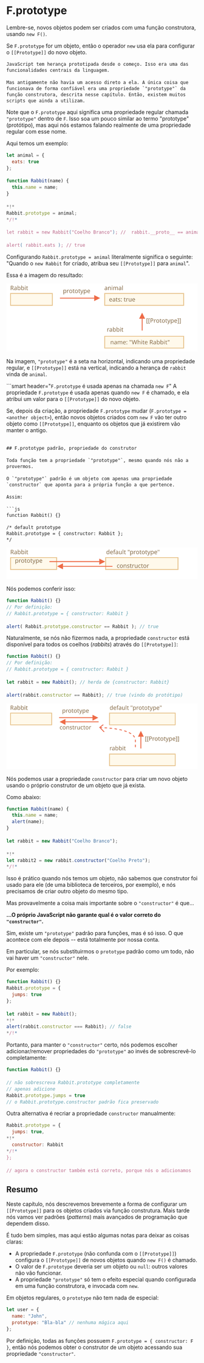# F.prototype

Lembre-se, novos objetos podem ser criados com uma função construtora, usando `new F()`.

Se `F.prototype` for um objeto, então o operador `new` usa ela para configurar o `[[Prototype]]` do novo objeto.

```smart
JavaScript tem herança prototipada desde o começo. Isso era uma das funcionalidades centrais da linguagem.

Mas antigamente não havia um acesso direto a ela. A única coisa que funcionava de forma confiável era uma propriedade `"prototype"` da função construtora, descrita nesse capítulo. Então, existem muitos scripts que ainda a utilizam.
```

Note que o `F.prototype` aqui significa uma propriedade regular chamada `"prototype"` dentro de `F`. Isso soa um pouco similar ao termo "prototype" (protótipo), mas aqui nós estamos falando realmente de uma propriedade regular com esse nome.

Aqui temos um exemplo:

```js run
let animal = {
  eats: true
};

function Rabbit(name) {
  this.name = name;
}

*!*
Rabbit.prototype = animal;
*/!*

let rabbit = new Rabbit("Coelho Branco"); //  rabbit.__proto__ == animal

alert( rabbit.eats ); // true
```

Configurando `Rabbit.prototype = animal` literalmente significa o seguinte: "Quando o `new Rabbit` for criado, atribua seu `[[Prototype]]` para `animal`".

Essa é a imagem do resultado:

![](proto-constructor-animal-rabbit.svg)

Na imagem, `"prototype"` é a seta na horizontal, indicando uma propriedade regular, e `[[Prototype]]` está na vertical, indicando a herança de `rabbit` vinda de `animal`.

```smart header="`F.prototype` é usada apenas na chamada `new F`"
A propriedade `F.prototype` é usada apenas quando `new F` é chamado, e ela atribui um valor para o `[[Prototype]]` do novo objeto.

Se, depois da criação, a propriedade `F.prototype` mudar (`F.prototype = <another object>`), então novos objetos criados com `new F` vão ter outro objeto como `[[Prototype]]`, enquanto os objetos que já existirem vão manter o antigo.
```

## F.prototype padrão, propriedade do construtor

Toda função tem a propriedade `"prototype"`, mesmo quando nós não a provermos.

O `"prototype"` padrão é um objeto com apenas uma propriedade `constructor` que aponta para a própria função a que pertence.

Assim:

```js
function Rabbit() {}

/* default prototype
Rabbit.prototype = { constructor: Rabbit };
*/
```

![](function-prototype-constructor.svg)

Nós podemos conferir isso:

```js run
function Rabbit() {}
// Por definição:
// Rabbit.prototype = { constructor: Rabbit }

alert( Rabbit.prototype.constructor == Rabbit ); // true
```

Naturalmente, se nós não fizermos nada, a propriedade `constructor` está disponível para todos os coelhos (*rabbits*) através do `[[Prototype]]`:

```js run
function Rabbit() {}
// Por definição:
// Rabbit.prototype = { constructor: Rabbit }

let rabbit = new Rabbit(); // herda de {constructor: Rabbit}

alert(rabbit.constructor == Rabbit); // true (vindo do protótipo)
```

![](rabbit-prototype-constructor.svg)

Nós podemos usar a propriedade `constructor` para criar um novo objeto usando o próprio construtor de um objeto que já exista.

Como abaixo:

```js run
function Rabbit(name) {
  this.name = name;
  alert(name);
}

let rabbit = new Rabbit("Coelho Branco");

*!*
let rabbit2 = new rabbit.constructor("Coelho Preto");
*/!*
```

Isso é prático quando nós temos um objeto, não sabemos que construtor foi usado para ele (de uma biblioteca de terceiros, por exemplo), e nós precisamos de criar outro objeto do mesmo tipo.

Mas provavelmente a coisa mais importante sobre o `"constructor"` é que...

**...O próprio JavaScript não garante qual é o valor correto do `"constructor"`.**

Sim, existe um `"prototype"` padrão para funções, mas é só isso. O que acontece com ele depois -- está totalmente por nossa conta.

Em particular, se nós substituirmos o `prototype` padrão como um todo, não vai haver um `"constructor"` nele.

Por exemplo:

```js run
function Rabbit() {}
Rabbit.prototype = {
  jumps: true
};

let rabbit = new Rabbit();
*!*
alert(rabbit.constructor === Rabbit); // false
*/!*
```

Portanto, para manter o `"constructor"` certo, nós podemos escolher adicionar/remover propriedades do `"prototype"` ao invés de sobrescrevê-lo completamente:

```js
function Rabbit() {}

// não sobrescreva Rabbit.prototype completamente
// apenas adicione
Rabbit.prototype.jumps = true
// o Rabbit.prototype.constructor padrão fica preservado
```

Outra alternativa é recriar a propriedade `constructor` manualmente:

```js
Rabbit.prototype = {
  jumps: true,
*!*
  constructor: Rabbit
*/!*
};

// agora o constructor também está correto, porque nós o adicionamos
```


## Resumo

Neste capítulo, nós descrevemos brevemente a forma de configurar um `[[Prototype]]` para os objetos criados via função construtura. Mais tarde nós vamos ver padrões (*patterns*) mais avançados de programação que dependem disso.

É tudo bem simples, mas aqui estão algumas notas para deixar as coisas claras:

- A propriedade `F.prototype` (não confunda com o `[[Prototype]]`) configura o `[[Prototype]]` de novos objetos quando `new F()` é chamado.
- O valor de `F.prototype` deveria ser um objeto ou `null`: outros valores não vão funcionar.
- A propriedade `"prototype"` só tem o efeito especial quando configurada em uma função construtora, e invocada com `new`.

Em objetos regulares, o `prototype` não tem nada de especial:

```js
let user = {
  name: "John",
  prototype: "Bla-bla" // nenhuma mágica aqui
};
```

Por definição, todas as funções possuem `F.prototype = { constructor: F }`, então nós podemos obter o construtor de um objeto acessando sua propriedade `"constructor"`.
